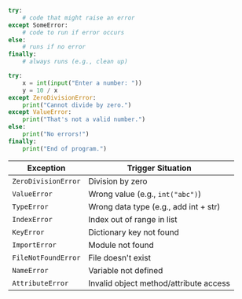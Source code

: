 ```python
try:
    # code that might raise an error
except SomeError:
    # code to run if error occurs
else:
    # runs if no error
finally:
    # always runs (e.g., clean up)

```

```python
try:
    x = int(input("Enter a number: "))
    y = 10 / x
except ZeroDivisionError:
    print("Cannot divide by zero.")
except ValueError:
    print("That's not a valid number.")
else:
    print("No errors!")
finally:
    print("End of program.")

```

|Exception|Trigger Situation|
|---|---|
|`ZeroDivisionError`|Division by zero|
|`ValueError`|Wrong value (e.g., `int("abc")`)|
|`TypeError`|Wrong data type (e.g., add int + str)|
|`IndexError`|Index out of range in list|
|`KeyError`|Dictionary key not found|
|`ImportError`|Module not found|
|`FileNotFoundError`|File doesn't exist|
|`NameError`|Variable not defined|
|`AttributeError`|Invalid object method/attribute access|

